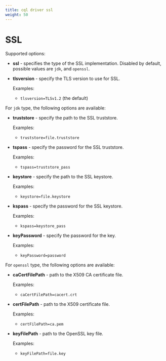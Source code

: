```yaml
---
title: cql driver ssl
weight: 50
---
```


# SSL

Supported options:

- **ssl** - specifies the type of the SSL implementation.
    Disabled by default, possible values are `jdk`, and `openssl`.

- **tlsversion** - specify the TLS version to use for SSL.

    Examples:
    - `tlsversion=TLSv1.2` (the default)

For `jdk` type, the following options are available:

- **truststore** - specify the path to the SSL truststore.

    Examples:
    - `truststore=file.truststore`

- **tspass** - specify the password for the SSL truststore.

    Examples:
    - `tspass=truststore_pass`

- **keystore** - specify the path to the SSL keystore.

    Examples:
    - `keystore=file.keystore`

- **kspass** - specify the password for the SSL keystore.

    Examples:
    - `kspass=keystore_pass`
    
- **keyPassword** - specify the password for the key.

    Examples:
    - `keyPassword=password`


For `openssl` type, the following options are available:

- **caCertFilePath** - path to the X509 CA certificate file.

    Examples:
    - `caCertFilePath=cacert.crt`
    
- **certFilePath** - path to the X509 certificate file.

    Examples:
    - `certFilePath=ca.pem`

- **keyFilePath** - path to the OpenSSL key file.

    Examples:
    - `keyFilePath=file.key`